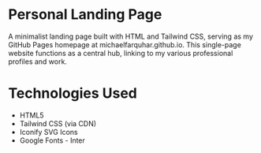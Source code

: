 # Personal Landing Page

A minimalist landing page built with HTML and Tailwind CSS, serving as my GitHub Pages homepage at michaelfarquhar.github.io. This single-page website functions as a central hub, linking to my various professional profiles and work.

# Technologies Used

- HTML5
- Tailwind CSS (via CDN)
- Iconify SVG Icons
- Google Fonts - Inter
